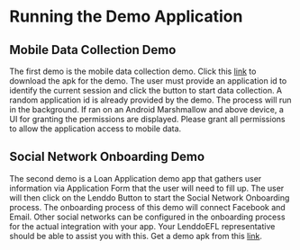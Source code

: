 # Running the Demo Application



## Mobile Data Collection Demo
The first demo is the mobile data collection demo. Click this [link](wiki/mobiledatacollectiondemo-debug.apk) to download the apk for the demo. The user must provide an application id to identify the current session and click the button to start data collection. A random application id is already provided by the demo. The process will run in the background. If ran on an Android Marshmallow and above device, a UI for granting the permissions are displayed. Please grant all permissions to allow the application access to mobile data.



## Social Network Onboarding Demo
The second demo is a Loan Application demo app that gathers user information via Application Form that the user will need to fill up. The user will then click on the Lenddo Button to start the Social Network Onboarding process. The onboarding process of this demo will connect Facebook and Email. Other social networks can be configured in the onboarding process for the actual integration with your app. Your LenddoEFL representative should be able to assist you with this. Get a demo apk from this [link](wiki/LenddoDemo_data_onboarding_v1.2.3-debug.apk).
